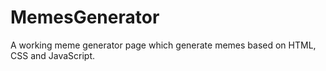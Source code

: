 # MemesGenerator
 A working meme generator page which generate memes based on HTML, CSS and JavaScript.
